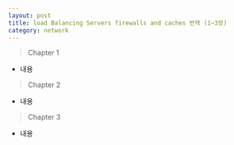 ```yaml
---
layout: post
title: load Balancing Servers firewalls and caches 번역 (1~3장)
category: network
---
```


> Chapter 1

* 내용

> Chapter 2

* 내용

> Chapter 3

* 내용
